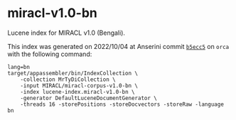 # miracl-v1.0-bn

Lucene index for MIRACL v1.0 (Bengali).

This index was generated on 2022/10/04 at Anserini commit [`b5ecc5`](https://github.com/castorini/anserini/commit/b5ecc5aff79ddfc82b175f6bd3048f5039f0480f) on `orca` with the following command:
```
lang=bn
target/appassembler/bin/IndexCollection \
    -collection MrTyDiCollection \
    -input MIRACL/miracl-corpus-v1.0-bn \
    -index lucene-index.miracl-v1.0-bn \
    -generator DefaultLuceneDocumentGenerator \
    -threads 16 -storePositions -storeDocvectors -storeRaw -language bn
```
